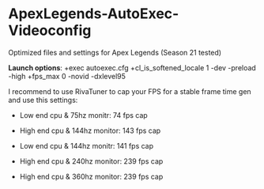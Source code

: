 # ApexLegends-AutoExec-Videoconfig
Optimized files and settings for Apex Legends (Season 21 tested)

**Launch options**: +exec autoexec.cfg +cl_is_softened_locale 1 -dev -preload -high +fps_max 0 -novid -dxlevel95

I recommend to use RivaTuner to cap your FPS for a stable frame time gen and use this settings:

- Low end cpu & 75hz monitr: 74 fps cap

- High end cpu & 144hz monitor: 143 fps cap

- Low end cpu & 144hz monitr: 141 fps cap

- High end cpu & 240hz monitor: 239 fps cap

- High end cpu & 360hz monitor: 239 fps cap

